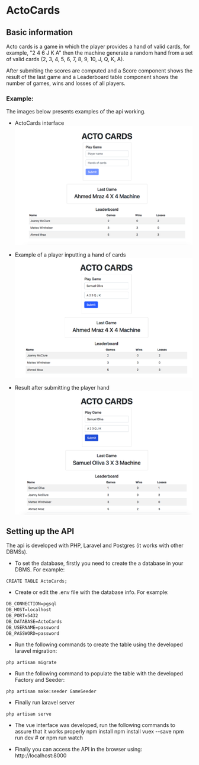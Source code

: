 # ActoCards

## Basic information

Acto cards is a game in which the player provides a hand of valid cards, for example, "2 4 6 J K A" then the machine generate a random hand from a set of valid cards (2, 3, 4, 5, 6, 7, 8, 9, 10, J, Q, K, A).

After submiting the scores are computed and a Score component shows the result of the last game and a Leaderboard table component shows the number of games, wins and losses of all players.

### Example:

The images below presents examples of the api working.

- ActoCards interface 
![Screenshot](Example1.png)

- Example of a player inputting a hand of cards
![Screenshot](Example2.png)

- Result after submitting the player hand
![Screenshot](Example3.png)


## Setting up the API

The api is developed with PHP, Laravel and Postgres (it works with other DBMSs).

- To set the database, firstly you need to create the a database in your DBMS. For example:
```
CREATE TABLE ActoCards;
```

- Create or edit the .env file with the database info. For example:
```
DB_CONNECTION=pgsql
DB_HOST=localhost
DB_PORT=5432
DB_DATABASE=ActoCards
DB_USERNAME=password
DB_PASSWORD=password
```

- Run the following commands to create the table using the developed laravel migration:
```
php artisan migrate 
```

- Run the following command to populate the table with the developed Factory and Seeder:
```
php artisan make:seeder GameSeeder
```

- Finally run laravel server
```
php artisan serve
```

- The vue interface was developed, run the following commands to assure that it works properly 
npm install
npm install vuex --save
npm run dev # or npm run watch 

- Finally you can access the API in the browser using:
http://localhost:8000


